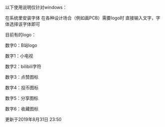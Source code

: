 以下使用说明仅针对windows：

在系统里安装字体
在各种设计场合（例如画PCB）需要logo时
直接输入文字，字体选择该字体即可

目前有的logo：

数字0：B站logo

数字1：小电视

数字2：bilibili字符

数字3：点赞图标

数字4：投币图标

数字5：分享图标

数字6：收藏图标



更新于2019年8月31日 23:50
